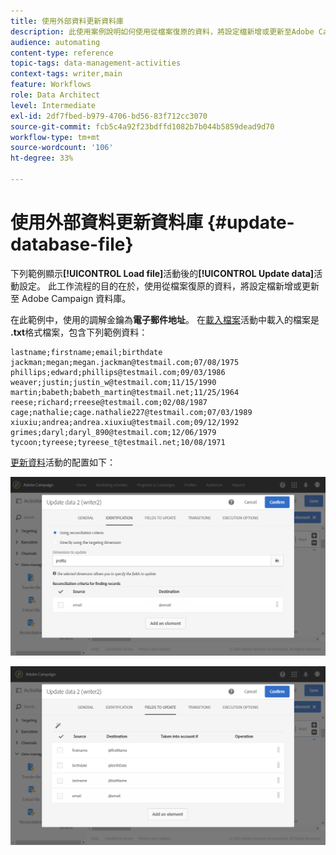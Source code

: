 ```yaml
---
title: 使用外部資料更新資料庫
description: 此使用案例說明如何使用從檔案復原的資料，將設定檔新增或更新至Adobe Campaign資料庫。
audience: automating
content-type: reference
topic-tags: data-management-activities
context-tags: writer,main
feature: Workflows
role: Data Architect
level: Intermediate
exl-id: 2df7fbed-b979-4706-bd56-83f712cc3070
source-git-commit: fcb5c4a92f23bdffd1082b7b044b5859dead9d70
workflow-type: tm+mt
source-wordcount: '106'
ht-degree: 33%

---
```


# 使用外部資料更新資料庫 {#update-database-file}

下列範例顯示&#x200B;**[!UICONTROL Load file]**&#x200B;活動後的&#x200B;**[!UICONTROL Update data]**&#x200B;活動設定。 此工作流程的目的在於，使用從檔案復原的資料，將設定檔新增或更新至 Adobe Campaign 資料庫。

在此範例中，使用的調解金鑰為&#x200B;**電子郵件地址**。 在[載入檔案](../../automating/using/load-file.md)活動中載入的檔案是&#x200B;**.txt**&#x200B;格式檔案，包含下列範例資料：

```
lastname;firstname;email;birthdate
jackman;megan;megan.jackman@testmail.com;07/08/1975
phillips;edward;phillips@testmail.com;09/03/1986
weaver;justin;justin_w@testmail.com;11/15/1990
martin;babeth;babeth_martin@testmail.net;11/25/1964
reese;richard;rreese@testmail.com;02/08/1987
cage;nathalie;cage.nathalie227@testmail.com;07/03/1989
xiuxiu;andrea;andrea.xiuxiu@testmail.com;09/12/1992
grimes;daryl;daryl_890@testmail.com;12/06/1979
tycoon;tyreese;tyreese_t@testmail.net;10/08/1971
```

[更新資料](../../automating/using/update-data.md)活動的配置如下：

![](assets/deduplication_example2_writer1.png)

![](assets/deduplication_example2_writer2.png)
